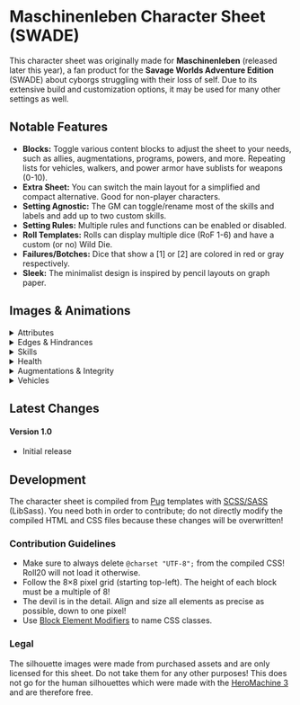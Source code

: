 # Maschinenleben Character Sheet (SWADE)
This character sheet was originally made for **Maschinenleben** (released later this year), a fan product for the **Savage Worlds Adventure Edition** (SWADE) about cyborgs struggling with their loss of self. Due to its extensive build and customization options, it may be used for many other settings as well.

## Notable Features
* **Blocks:** Toggle various content blocks to adjust the sheet to your needs, such as allies, augmentations, programs, powers, and more. Repeating lists for vehicles, walkers, and power armor have sublists for weapons (0-10).
* **Extra Sheet:** You can switch the main layout for a simplified and compact alternative. Good for non-player characters.
* **Setting Agnostic:** The GM can toggle/rename most of the skills and labels and add up to two custom skills.
* **Setting Rules:** Multiple rules and functions can be enabled or disabled.
* **Roll Templates:** Rolls can display multiple dice (RoF 1-6) and have a custom (or no) Wild Die.
* **Failures/Botches:** Dice that show a [1] or [2] are colored in red or gray respectively.
* **Sleek:** The minimalist design is inspired by pencil layouts on graph paper.

## Images & Animations
<details>
  <summary>Attributes</summary>
  
  ![Attributes](https://raw.githubusercontent.com/Tetrakern/roll20-character-sheets/master/Savage%20Worlds%20-%20Maschinenleben/gifs/attributes.gif)
</details>

<details>
  <summary>Edges & Hindrances</summary>
  
  ![Edges & Hindrances](https://github.com/Tetrakern/roll20-character-sheets/blob/master/Savage%20Worlds%20-%20Maschinenleben/gifs/features.gif)
</details>

<details>
  <summary>Skills</summary>
  
  ![Skills](https://raw.githubusercontent.com/Tetrakern/roll20-character-sheets/master/Savage%20Worlds%20-%20Maschinenleben/gifs/skills.gif)
</details>

<details>
  <summary>Health</summary>
  
  ![Health](https://raw.githubusercontent.com/Tetrakern/roll20-character-sheets/master/Savage%20Worlds%20-%20Maschinenleben/gifs/health.gif)
</details>

<details>
  <summary>Augmentations & Integrity</summary>
  
  ![Augmentations & Integrity](https://raw.githubusercontent.com/Tetrakern/roll20-character-sheets/master/Savage%20Worlds%20-%20Maschinenleben/gifs/augmentations.gif)
</details>

<details>
  <summary>Vehicles</summary>
  
  ![Vehicles](https://raw.githubusercontent.com/Tetrakern/roll20-character-sheets/master/Savage%20Worlds%20-%20Maschinenleben/gifs/vehicles.gif)
</details>

## Latest Changes
#### Version 1.0
* Initial release

## Development
The character sheet is compiled from [Pug](https://pugjs.org/api/getting-started.html) templates with [SCSS/SASS](https://sass-lang.com/guide) (LibSass). You need both in order to contribute; do not directly modify the compiled HTML and CSS files because these changes will be overwritten!

### Contribution Guidelines
* Make sure to always delete `@charset "UTF-8";` from the compiled CSS! Roll20 will not load it otherwise.
* Follow the 8×8 pixel grid (starting top-left). The height of each block must be a multiple of 8!
* The devil is in the detail. Align and size all elements as precise as possible, down to one pixel!
* Use [Block Element Modifiers](http://getbem.com/naming/) to name CSS classes.

### Legal
The silhouette images were made from purchased assets and are only licensed for this sheet. Do not take them for any other purposes! This does not go for the human silhouettes which were made with the [HeroMachine 3](http://www.heromachine.com/heromachine-3-lab/) and are therefore free.
